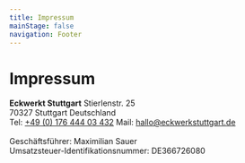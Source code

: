 ```yaml
---
title: Impressum
mainStage: false
navigation: Footer
---
```


# Impressum

**Eckwerkt Stuttgart**
Stierlenstr. 25
\
70327 Stuttgart
Deutschland
\
Tel: [+49 (0) 176 444 03 432](mailto:tel:+49(0)17644403432)
Mail: [hallo@eckwerkstuttgart.de](mailto:hallo@eckwerkstuttgart.de)
\
\
Geschäftsführer: Maximilian Sauer
\
Umsatzsteuer-Identifikationsnummer: DE366726080

